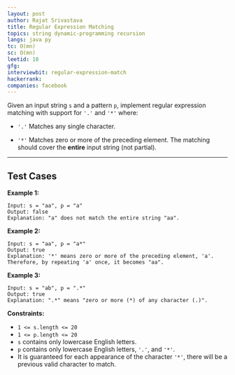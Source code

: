 ```yaml
---
layout: post
author: Rajat Srivastava
title: Regular Expression Matching
topics: string dynamic-programming recursion
langs: java py
tc: O(mn)
sc: O(mn)
leetid: 10
gfg: 
interviewbit: regular-expression-match
hackerrank: 
companies: facebook
---
```

Given an input string `s` and a pattern `p`, implement regular expression matching with support for `'.'` and `'*'` where:
	
* `'.'` Matches any single character.​​​​
	
* `'*'` Matches zero or more of the preceding element.
The matching should cover the **entire** input string (not partial).
 
---
## Test Cases
**Example 1:**
```
Input: s = "aa", p = "a"
Output: false
Explanation: "a" does not match the entire string "aa".
```

**Example 2:**
```
Input: s = "aa", p = "a*"
Output: true
Explanation: '*' means zero or more of the preceding element, 'a'. Therefore, by repeating 'a' once, it becomes "aa".
```

**Example 3:**
```
Input: s = "ab", p = ".*"
Output: true
Explanation: ".*" means "zero or more (*) of any character (.)".
```
 
**Constraints:**
	
* `1 <= s.length <= 20`
* `1 <= p.length <= 20`
* `s` contains only lowercase English letters.
* `p` contains only lowercase English letters, `'.'`, and `'*'`.
* It is guaranteed for each appearance of the character `'*'`, there will be a previous valid character to match.
